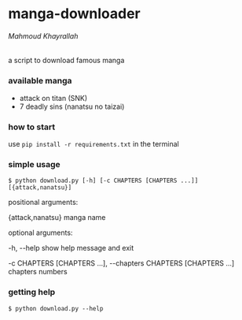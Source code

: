 # manga-downloader
###### Mahmoud Khayrallah
a script to download famous manga

### available manga
<ul>
<li> attack on titan (SNK)</li>
<li> 7 deadly sins (nanatsu no taizai)</li>
</ul>

### how to start

use ` pip install -r requirements.txt ` in the terminal

### simple usage

` $ python download.py [-h] [-c CHAPTERS [CHAPTERS ...]] [{attack,nanatsu}] `

positional arguments:

  {attack,nanatsu}      manga name

optional arguments:

  -h, --help            show help message and exit
  
  -c CHAPTERS [CHAPTERS ...], --chapters CHAPTERS [CHAPTERS ...]
                        chapters numbers

### getting help

` $ python download.py --help `
